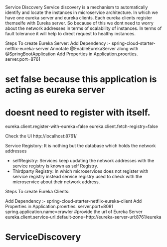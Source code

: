 Service Discovery
	Service discovery is a mechanism to automatically identify and locate the instances in microservice architecture.
	In which we have one eureka server and eureka clients.
	Each eureka clients register themselfe with Eureka server.
	So because of this we dont need to worry about the network addresses in terms of scalability of instances.
	In terms of fault tolerance it will help to direct request to healthy instances.

Steps To create Eureka Server:
Add Dependency :- spring-cloud-starter-netflix-eureka-server
Annotate @EnableEurekaServer along with @SpringBootApplication
Add Properties in Application.proerties.
server.port=8761
# set false because this application is acting as eureka server
# doesnt need to register with itself.
eureka.client.register-with-eureka=false
eureka.client.fetch-registry=false

Check the UI
http://localhost:8761/ 


Service Registory:
It is nothing but the database which holds the network addresses



- selfRegistry: 
Services keep updating the network addresses with the service registry is known as self Registry.
- Thirdparty Registry:
In which microservices does not register with service registry instead service registry used to check with the microservice about their network address.








Steps To create Eureka Clients:

Add Dependency :- spring-cloud-starter-netflix-eureka-client
Add Properties in Application.proerties.
server.port=8081
spring.application.name=crawler
#provide the url of Eureka Server
eureka.client.service-url.default-zone=http://eureka-server-url:8761/eureka
# ServiceDiscovery
